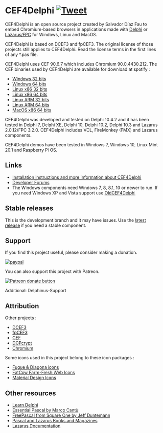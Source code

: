 # CEF4Delphi [![Tweet](https://img.shields.io/twitter/url/http/shields.io.svg?style=social)](https://twitter.com/intent/tweet?text=Use%20CEF4Delphi%20to%20embed%20Chromium-based%20browsers%20in%20your%20application&url=https://github.com/salvadordf/CEF4Delphi&via=briskbard&hashtags=cef4delphi,delphi,lazarus,fpc)
CEF4Delphi is an open source project created by Salvador Díaz Fau to embed Chromium-based browsers in applications made with [Delphi](https://www.embarcadero.com/products/delphi/starter) or [Lazarus/FPC](https://www.lazarus-ide.org/) for Windows, Linux and MacOS.

CEF4Delphi is based on DCEF3 and fpCEF3. The original license of those projects still applies to CEF4Delphi. Read the license terms in the first lines of any *.pas file.

CEF4Delphi uses CEF 90.6.7 which includes Chromium 90.0.4430.212. 
The CEF binaries used by CEF4Delphi are available for download at spotify :
* [Windows 32 bits](https://cef-builds.spotifycdn.com/cef_binary_90.6.7%2Bg19ba721%2Bchromium-90.0.4430.212_windows32.tar.bz2)
* [Windows 64 bits](https://cef-builds.spotifycdn.com/cef_binary_90.6.7%2Bg19ba721%2Bchromium-90.0.4430.212_windows64.tar.bz2)
* [Linux x86 32 bits](https://cef-builds.spotifycdn.com/cef_binary_90.6.7%2Bg19ba721%2Bchromium-90.0.4430.212_linux32.tar.bz2)
* [Linux x86 64 bits](https://cef-builds.spotifycdn.com/cef_binary_90.6.7%2Bg19ba721%2Bchromium-90.0.4430.212_linux64.tar.bz2)
* [Linux ARM 32 bits](https://cef-builds.spotifycdn.com/cef_binary_90.6.7%2Bg19ba721%2Bchromium-90.0.4430.212_linuxarm.tar.bz2)
* [Linux ARM 64 bits](https://cef-builds.spotifycdn.com/cef_binary_90.6.7%2Bg19ba721%2Bchromium-90.0.4430.212_linuxarm64.tar.bz2)
* [MacOS x86 64 bits](https://cef-builds.spotifycdn.com/cef_binary_90.6.7%2Bg19ba721%2Bchromium-90.0.4430.212_macosx64.tar.bz2)

CEF4Delphi was developed and tested on Delphi 10.4.2 and it has been tested in Delphi 7, Delphi XE, Delphi 10, Delphi 10.2, Delphi 10.3 and Lazarus 2.0.12/FPC 3.2.0. CEF4Delphi includes VCL, FireMonkey (FMX) and Lazarus components.

CEF4Delphi demos have been tested in Windows 7, Windows 10, Linux Mint 20.1 and Raspberry Pi OS.

## Links
* [Installation instructions and more information about CEF4Delphi](https://www.briskbard.com/index.php?lang=en&pageid=cef)
* [Developer Forums](https://www.briskbard.com/forum)
* The Windows components need Windows 7, 8, 8.1, 10 or newer to run. If you need Windows XP and Vista support use [OldCEF4Delphi](https://github.com/salvadordf/OldCEF4Delphi)

## Stable releases 
This is the development branch and it may have issues. Use the [latest release](https://github.com/salvadordf/CEF4Delphi/releases/latest) if you need a stable component.

## Support
If you find this project useful, please consider making a donation.

[![paypal](https://www.paypalobjects.com/en_US/i/btn/btn_donateCC_LG.gif)](https://www.paypal.com/cgi-bin/webscr?cmd=_s-xclick&hosted_button_id=FTSD2CCGXTD86)

You can also support this project with Patreon.

<a href="https://patreon.com/salvadordf"><img src="https://c5.patreon.com/external/logo/become_a_patron_button.png" alt="Patreon donate button" /></a>

Additional:
Delphinus-Support

## Attribution
Other projects :
* [DCEF3](https://github.com/hgourvest/dcef3) 
* [fpCEF3](https://github.com/dliw/fpCEF3)
* [CEF](https://bitbucket.org/chromiumembedded/cef/)
* [DCPcrypt](http://www.cityinthesky.co.uk/opensource/dcpcrypt/)
* [Chromium](https://chromium.googlesource.com/chromium/src/)

Some icons used in this project belong to these icon packages :
* [Fugue & Diagona icons](http://yusukekamiyamane.com/)
* [FatCow Farm-Fresh Web Icons](https://www.fatcow.com/free-icons)
* [Material Design Icons](https://github.com/google/material-design-icons) 

## Other resources
* [Learn Delphi](https://learndelphi.org/)
* [Essential Pascal by Marco Cantù](https://www.marcocantu.com/epascal/)
* [FreePascal from Square One by Jeff Duntemann](http://www.copperwood.com/pub/FreePascalFromSquareOne.pdf)
* [Pascal and Lazarus Books and Magazines](https://wiki.freepascal.org/Pascal_and_Lazarus_Books_and_Magazines)
* [Lazarus Documentation](https://wiki.freepascal.org/Lazarus_Documentation)
